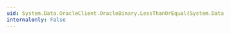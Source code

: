 ```yaml
---
uid: System.Data.OracleClient.OracleBinary.LessThanOrEqual(System.Data.OracleClient.OracleBinary,System.Data.OracleClient.OracleBinary)
internalonly: False
---
```

